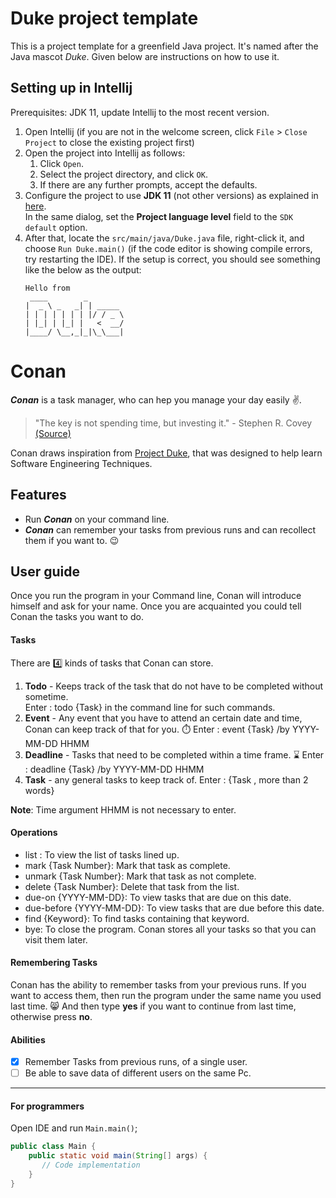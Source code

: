 # Duke project template

This is a project template for a greenfield Java project. It's named after the Java mascot _Duke_. Given below are instructions on how to use it.

## Setting up in Intellij

Prerequisites: JDK 11, update Intellij to the most recent version.

1. Open Intellij (if you are not in the welcome screen, click `File` > `Close Project` to close the existing project first)
1. Open the project into Intellij as follows:
   1. Click `Open`.
   1. Select the project directory, and click `OK`.
   1. If there are any further prompts, accept the defaults.
1. Configure the project to use **JDK 11** (not other versions) as explained in [here](https://www.jetbrains.com/help/idea/sdk.html#set-up-jdk).<br>
   In the same dialog, set the **Project language level** field to the `SDK default` option.
3. After that, locate the `src/main/java/Duke.java` file, right-click it, and choose `Run Duke.main()` (if the code editor is showing compile errors, try restarting the IDE). If the setup is correct, you should see something like the below as the output:
   ```
   Hello from
    ____        _        
   |  _ \ _   _| | _____ 
   | | | | | | | |/ / _ \
   | |_| | |_| |   <  __/
   |____/ \__,_|_|\_\___|
   ```


# Conan
**_Conan_** is a task manager, who can hep you manage your day easily :v:.
> "The key is not spending time, but investing it." - Stephen R. Covey [(Source)](https://www.inc.com/dan-scalco/22-time-management-quotes-to-inspire-you-to-achieve-your-goals.html) </br>

Conan draws inspiration from [Project Duke](https://nus-cs2103-ay2122s2.github.io/website/se-book-adapted/projectDuke/index.html), that was designed to help learn Software Engineering Techniques.

## Features
+ Run _**Conan**_ on your command line.
+ _**Conan**_ can remember your tasks from previous runs and can recollect them if you want to. :wink:

## User guide

Once you run the program in your Command line, Conan will introduce himself and ask for your name.
Once you are acquainted you could tell Conan the tasks you want to do.

#### Tasks
There are :four: kinds of tasks that Conan can store.
1. **Todo** - Keeps track of the task that do not have to be completed without sometime. </br> Enter : todo {Task} in the command line for such commands.
2. **Event** - Any event that you have to attend an certain date and time, Conan can keep track of that for you. :stopwatch:
   Enter : event {Task} /by YYYY-MM-DD HHMM
3. **Deadline** - Tasks that need to be completed within a time frame. :hourglass:
   Enter : deadline {Task} /by YYYY-MM-DD HHMM
4. **Task** - any general tasks to keep track of.
   Enter : {Task , more than 2 words}

**Note**: Time argument HHMM is not necessary to enter.

#### Operations
+ list : To view the list of tasks lined up.
+ mark {Task Number}: Mark that task as complete.
+ unmark {Task Number}: Mark that task as not complete.
+ delete {Task Number}: Delete that task from the list.
+ due-on {YYYY-MM-DD}: To view tasks that are due on this date.
+ due-before {YYYY-MM-DD}: To view tasks that are due before this date.
+ find {Keyword}: To find tasks containing that keyword.
+ bye: To close the program. Conan stores all your tasks so that you can visit them later.

#### Remembering Tasks
Conan has the ability to remember tasks from your previous runs. If you want to access them, then run the program under the same name you used last time. :smile_cat:
And then type **yes** if you want to continue from last time, otherwise press **no**.

#### Abilities

- [X] Remember Tasks from previous runs, of a single user.
- [ ] Be able to save data of different users on the same Pc.
***
#### For programmers
Open IDE and run `Main.main()`;
```java
public class Main {
    public static void main(String[] args) {
       // Code implementation
    }
}
```
